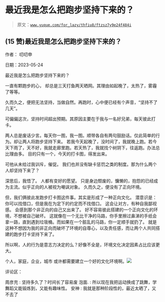 # 最近我是怎么把跑步坚持下来的？

> 原文：[`www.yuque.com/for_lazy/thfiu8/ftzsz7y9e24f484i`](https://www.yuque.com/for_lazy/thfiu8/ftzsz7y9e24f484i)



## (15 赞)最近我是怎么把跑步坚持下来的？ 

作者： 叨叨申 

日期：2023-05-24 

最近我是怎么把跑步坚持下来的？ 

一直有颗跑步的心， 却总是三天打鱼两天晒网。其理由如起晚了，太热了，雾霾了等等。 

久而久之，便把无法坚持，当做自然。再跑时，心中便已经有个声音，“坚持不了几天”。 

可偏偏这次，坚持时间超出预期。其原因主要在于我与一名好兄弟，每天彼此打卡。 

两人总是废话少言。每天你一图，我一图。顺带各自有两句鼓励话。仅此简单的行为。却让两人将跑步坚持下来。 若我今天起晚了，没时间了，我就晚上跑。若今天下雨了，天不好，我就走廊里跑。若天热了，我就找个树阴下，往返跑。办法总比理由多。 目的只有一个，今天的打卡图，得发出来。 

可他从未给过我训斥，催促。 我们也并没有缺卡惩罚之类的制度。那为什么两个人却坚持下来了？ 

深思后，我悟了。 人都有变好的愿望。 只是身边颓废的，慵懒的，抱怨的已经成为主流。似乎正向的人被视为嘲讽对象。 久而久之，便没有了正向环境。 

但，我们俩彼此发跑步打卡图这件事。其实是形成了一种正向文化。 潜意识是：你可以找借口，但是我在为定下的约定而不找借口。 这会让对方，有种自我鄙视感。 会感到那个非正向的自己又出来了。 好不容易彼此搭建的一个正向文化的环境，不想被自己破坏。 这就像在一个无比干净的马路，你手里擦过鼻涕的手纸会拿一路，直到遇到垃圾桶。而如果在一个脏乱的马路，你一定顺手就扔了。 就是这种不想因为我的非正向而破坏了环境的自尊心，以及责任感，而让两个人共同搭建的跑步打卡坚持下来了。 

所以啊，人的行为是意志力决定的么？好像不全是，环境文化决定因素占比应该更大。 

个人，家庭，企业，城市 或许都需要建立一个好的文化环境啊。![](img/5d534f6aaafbf2c5badc32571b24329b.png) 

评论区： 

周彦充 : 坚持多久了？时间长了容易废 泡面. : 所以现在我把运动换成了跳舞，学舞蹈又能锻炼到，又能有趣味性。 安神 : 我就是那种阶段性的，最近太晒了，又不去了